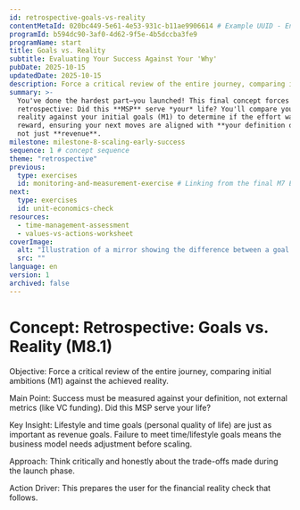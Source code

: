 ```yaml
---
id: retrospective-goals-vs-reality
contentMetaId: 020bc449-5e61-4e53-931c-b11ae9906614 # Example UUID - Ensure uniqueness
programId: b594dc90-3af0-4d62-9f5e-4b5dccba3fe9
programName: start
title: Goals vs. Reality
subtitle: Evaluating Your Success Against Your 'Why'
pubDate: 2025-10-15
updatedDate: 2025-10-15
description: Force a critical review of the entire journey, comparing initial lifestyle and financial goals against the achieved reality of the running MSP.
summary: >-
  You've done the hardest part—you launched! This final concept forces a critical
  retrospective: Did this **MSP** serve *your* life? You'll compare your current
  reality against your initial goals (M1) to determine if the effort was worth the
  reward, ensuring your next moves are aligned with **your definition of success**,
  not just **revenue**.
milestone: milestone-8-scaling-early-success
sequence: 1 # concept sequence
theme: "retrospective"
previous:
  type: exercises
  id: monitoring-and-measurement-exercise # Linking from the final M7 Exercise
next:
  type: exercises
  id: unit-economics-check
resources:
  - time-management-assessment
  - values-vs-actions-worksheet
coverImage:
  alt: "Illustration of a mirror showing the difference between a goal (blueprint) and reality (finished product)."
  src: ""
language: en
version: 1
archived: false
---
```

# Concept: Retrospective: Goals vs. Reality (M8.1)
Objective: Force a critical review of the entire journey, comparing initial ambitions (M1) against the achieved reality.

Main Point: Success must be measured against your definition, not external metrics (like VC funding). Did this MSP serve your life?

Key Insight: Lifestyle and time goals (personal quality of life) are just as important as revenue goals. Failure to meet time/lifestyle goals means the business model needs adjustment before scaling.

Approach: Think critically and honestly about the trade-offs made during the launch phase.

Action Driver: This prepares the user for the financial reality check that follows.